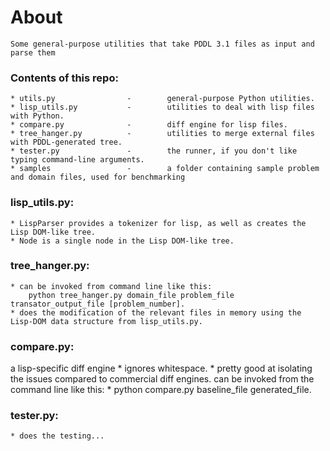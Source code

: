 About
=====
	Some general-purpose utilities that take PDDL 3.1 files as input and parse them

### Contents of this repo:
	* utils.py                -        general-purpose Python utilities.
	* lisp_utils.py           -        utilities to deal with lisp files with Python.
	* compare.py              -        diff engine for lisp files.
	* tree_hanger.py          -        utilities to merge external files with PDDL-generated tree.
	* tester.py               -        the runner, if you don't like typing command-line arguments.
	* samples                 -        a folder containing sample problem and domain files, used for benchmarking
	
### lisp_utils.py:
	* LispParser provides a tokenizer for lisp, as well as creates the Lisp DOM-like tree.
	* Node is a single node in the Lisp DOM-like tree.
	
### tree_hanger.py:
	* can be invoked from command line like this:
		python tree_hanger.py domain_file problem_file transator_output_file [problem_number].
	* does the modification of the relevant files in memory using the Lisp-DOM data structure from lisp_utils.py.
	
### compare.py:
a lisp-specific diff engine
	* ignores whitespace.
	* pretty good at isolating the issues compared to commercial diff engines.
can be invoked from the command line like this:
	* python compare.py baseline_file generated_file.

### tester.py:
	* does the testing...

